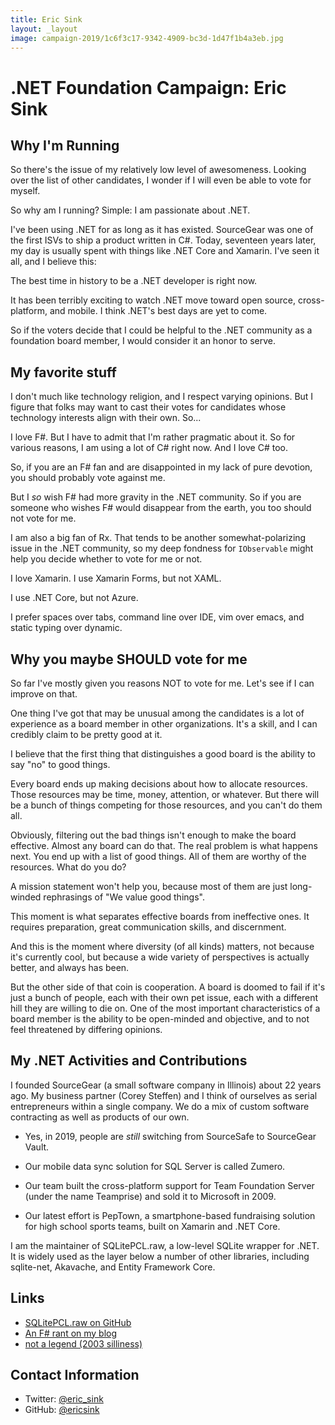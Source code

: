 ```yaml
---
title: Eric Sink
layout: _layout
image: campaign-2019/1c6f3c17-9342-4909-bc3d-1d47f1b4a3eb.jpg
---
```


# .NET Foundation Campaign: Eric Sink

## Why I'm Running

So there's the issue of my relatively low level of awesomeness.  Looking over the list of other candidates, I wonder if I will even be able to vote for myself.

So why am I running?  Simple:  I am passionate about .NET.  

I've been using .NET for as long as it has existed.  SourceGear was one of the first ISVs to ship a product written in C#.  Today, seventeen years later, my day is usually spent with things like .NET Core and Xamarin.  I've seen it all, and I believe this:

The best time in history to be a .NET developer is right now.

It has been terribly exciting to watch .NET move toward open source, cross-platform, and mobile.  I think .NET's best days are yet to come.

So if the voters decide that I could be helpful to the .NET community as a foundation board member, I would consider it an honor to serve.

## My favorite stuff

I don't much like technology religion, and I respect varying opinions.  But I figure that folks may want to cast their votes for candidates whose technology interests align with their own.  So...

I love F#.  But I have to admit that I'm rather pragmatic about it.  So for various reasons, I am using a lot of C# right now.  And I love C# too. 

So, if you are an F# fan and are disappointed in my lack of pure devotion, you should probably vote against me.

But I *so* wish F# had more gravity in the .NET community.  So if you are someone who wishes F# would disappear from the earth, you too should not vote for me.

I am also a big fan of Rx.  That tends to be another somewhat-polarizing issue in the .NET community, so my deep fondness for `IObservable` might help you decide whether to vote for me or not.

I love Xamarin.  I use Xamarin Forms, but not XAML.

I use .NET Core, but not Azure.

I prefer spaces over tabs, command line over IDE, vim over emacs, and static typing over dynamic.  

## Why you maybe SHOULD vote for me

So far I've mostly given you reasons NOT to vote for me.  Let's see if I can improve on that.

One thing I've got that may be unusual among the candidates is a lot of experience as a board member in other organizations.  It's a skill, and I can credibly claim to be pretty good at it.

I believe that the first thing that distinguishes a good board is the ability to say "no" to good things.

Every board ends up making decisions about how to allocate resources.  Those resources may be time, money, attention, or whatever.  But there will be a bunch of things competing for those resources, and you can't do them all.

Obviously, filtering out the bad things isn't enough to make the board effective.  Almost any board can do that.  The real problem is what happens next.  You end up with a list of good things.  All of them are worthy of the resources.  What do you do?

A mission statement won't help you, because most of them are just long-winded rephrasings of "We value good things".

This moment is what separates effective boards from ineffective ones.  It requires preparation, great communication skills, and discernment.

And this is the moment where diversity (of all kinds) matters, not because it's currently cool, but because a wide variety of perspectives is actually better, and always has been.

But the other side of that coin is cooperation.  A board is doomed to fail if it's just a bunch of people, each with their own pet issue, each with a different hill they are willing to die on.  One of the most important characteristics of a board member is the ability to be open-minded and objective, and to not feel threatened by differing opinions.

## My .NET Activities and Contributions

I founded SourceGear (a small software company in Illinois) about 22 years ago.  My business partner (Corey Steffen) and I think of ourselves as serial entrepreneurs within a single company.  We do a mix of custom software contracting as well as products of our own.

 - Yes, in 2019, people are *still* switching from SourceSafe to SourceGear Vault.

 - Our mobile data sync solution for SQL Server is called Zumero.

 - Our team built the cross-platform support for Team Foundation Server (under the name Teamprise) and sold it to Microsoft in 2009.

 - Our latest effort is PepTown, a smartphone-based fundraising solution for high school sports teams, built on Xamarin and .NET Core.

I am the maintainer of SQLitePCL.raw, a low-level SQLite wrapper for .NET.  It is widely used as the layer below a number of other libraries, including sqlite-net, Akavache, and Entity Framework Core.

## Links
* [SQLitePCL.raw on GitHub](https://github.com/ericsink/SQLitePCL.raw)
* [An F# rant on my blog](https://ericsink.com/entries/fsharp_chasm.html)
* [not a legend (2003 silliness)](http://notalegend.com/)

## Contact Information
* Twitter: [@eric\_sink](https://twitter.com/eric_sink)
* GitHub: [@ericsink](https://github.com/ericsink)